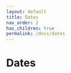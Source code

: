 ```yaml
---
layout: default
title: Dates
nav_order: 2
has_children: true
permalink: /docs/dates
---
```


# Dates
